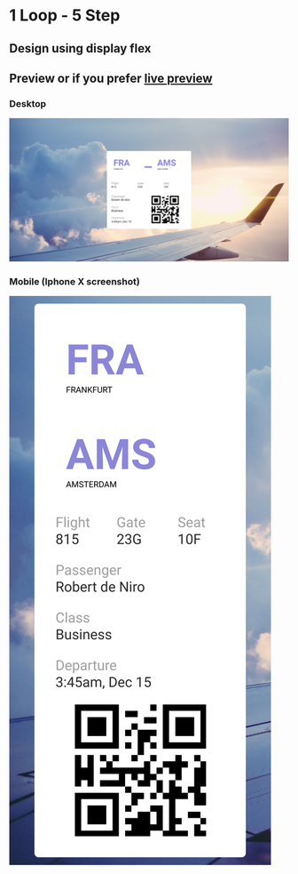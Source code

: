 # 1 Loop - 5 Step

## Design using display flex

## Preview or if you prefer [live preview](https://luanraithz.github.io/frontend-challenges/frontloops/1-loop/5-step/src/index.html)

### Desktop

![Desktop](src/img/desktop.png)

### Mobile (Iphone X screenshot)

![Mobile](src/img/mobile.png)